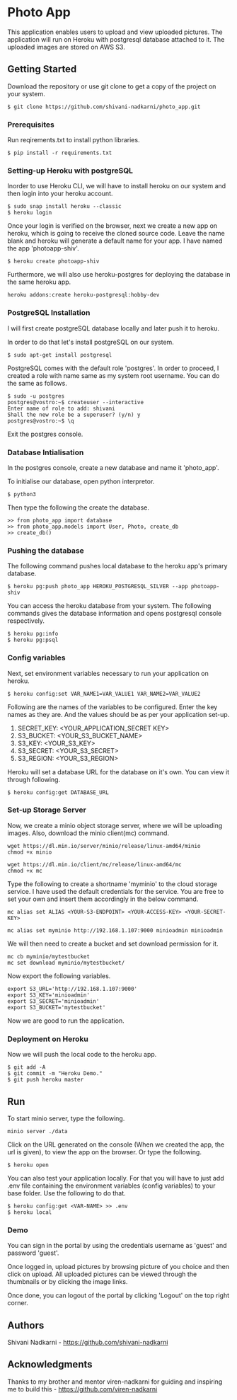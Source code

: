 # Photo App
This application enables users to upload and view uploaded pictures. The application will run on Heroku with postgresql database attached to it. The uploaded images are stored on AWS S3.

## Getting Started
Download the repository or use git clone to get a copy of the project on your system.
```
$ git clone https://github.com/shivani-nadkarni/photo_app.git
```
### Prerequisites
Run reqirements.txt to install python libraries.
```
$ pip install -r requirements.txt
```
### Setting-up Heroku with postgreSQL
Inorder to use Heroku CLI, we will have to install heroku on our system and then login into your heroku account.
```
$ sudo snap install heroku --classic
$ heroku login
```
Once your login is verified on the browser, next we create a new app on heroku, which is going to receive the cloned source code. Leave the name blank and heroku will generate a default name for your app. I have named the app 'photoapp-shiv'.
```
$ heroku create photoapp-shiv
```
Furthermore, we will also use heroku-postgres for deploying the database in the same heroku app.
```
heroku addons:create heroku-postgresql:hobby-dev
```
### PostgreSQL Installation
I will first create postgreSQL database locally and later push it to heroku.

In order to do that let's install postgreSQL on our system.
```
$ sudo apt-get install postgresql
```
PostgreSQL comes with the default role 'postgres'. In order to proceed, I created a role with name same as my system root username. You can do the same as follows.
```
$ sudo -u postgres
postgres@vostro:~$ createuser --interactive
Enter name of role to add: shivani
Shall the new role be a superuser? (y/n) y
postgres@vostro:~$ \q
```
Exit the postgres console.

### Database Intialisation
In the postgres console, create a new database and name it 'photo_app'.
 
To initialise our database, open python interpretor.
```
$ python3
```
Then type the following the create the database.
```
>> from photo_app import database
>> from photo_app.models import User, Photo, create_db
>> create_db()
```
### Pushing the database
The following command pushes local database to the heroku app's primary database.
```
$ heroku pg:push photo_app HEROKU_POSTGRESQL_SILVER --app photoapp-shiv
```
You can access the heroku database from your system. The following commands gives the database information and opens postgresql console respectively.
```
$ heroku pg:info
$ heroku pg:psql
```
### Config variables
Next, set environment variables necessary to run your application on heroku.
```
$ heroku config:set VAR_NAME1=VAR_VALUE1 VAR_NAME2=VAR_VALUE2
```
Following are the names of the variables to be configured. Enter the key names as they are. And the values should be as per your application set-up.

1. SECRET_KEY: <YOUR_APPLICATION_SECRET KEY>
2. S3_BUCKET:  <YOUR_S3_BUCKET_NAME>
3. S3_KEY:     <YOUR_S3_KEY>
4. S3_SECRET:  <YOUR_S3_SECRET>
5. S3_REGION:  <YOUR_S3_REGION>

Heroku will set a database URL for the database on it's own. You can view it through following.
```
$ heroku config:get DATABASE_URL
```
### Set-up Storage Server
Now, we create a minio object storage server, where we will be uploading images. Also, download the minio client(mc) command.
```
wget https://dl.min.io/server/minio/release/linux-amd64/minio
chmod +x minio

wget https://dl.min.io/client/mc/release/linux-amd64/mc
chmod +x mc
```
Type the following to create a shortname 'myminio' to the cloud storage service. I have used the default credentials for the service. You are free to set your own and insert them accordingly in the below command.
```
mc alias set ALIAS <YOUR-S3-ENDPOINT> <YOUR-ACCESS-KEY> <YOUR-SECRET-KEY> 

mc alias set myminio http://192.168.1.107:9000 minioadmin minioadmin
```
We will then need to create a bucket and set download permission for it.
```
mc cb myminio/mytestbucket
mc set download myminio/mytestbucket/
```
Now export the following variables.
```
export S3_URL='http://192.168.1.107:9000'
export S3_KEY='minioadmin'
export S3_SECRET='minioadmin'
export S3_BUCKET='mytestbucket'
```
Now we are good to run the application.

### Deployment on Heroku
Now we will push the local code to the heroku app.
```
$ git add -A
$ git commit -m "Heroku Demo."
$ git push heroku master
```
## Run
To start minio server, type the following.
```
minio server ./data 
```
Click on the URL generated on the console (When we created the app, the url is given), to view the app on the browser. Or type the following.
```
$ heroku open
```
You can also test your application locally. For that you will have to just add .env file containing the environment variables (config variables) to your base folder. Use the following to do that. 
```
$ heroku config:get <VAR-NAME> >> .env
$ heroku local
```
### Demo
You can sign in the portal by using the credentials username as 'guest' and password 'guest'.

Once logged in, upload pictures by browsing picture of you choice and then click on upload.
All uploaded pictures can be viewed through the thumbnails or by clicking the image links.

Once done, you can logout of the portal by clicking 'Logout' on the top right corner. 
## Authors
Shivani Nadkarni - https://github.com/shivani-nadkarni
## Acknowledgments
Thanks to my brother and mentor viren-nadkarni for guiding and inspiring me to build this - https://github.com/viren-nadkarni

